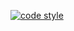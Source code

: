 [![code style](https://github.com/yingha/movierecommender/actions/workflows/autopep.yml/badge.svg)](https://github.com/yingha/movierecommender/actions/workflows/autopep.yml)
